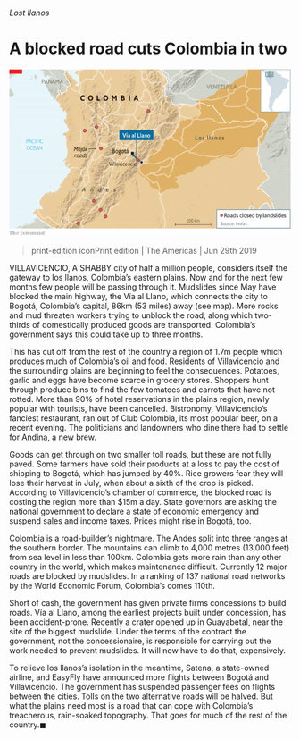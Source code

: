 ###### Lost llanos

# A blocked road cuts Colombia in two 

![image](images/20190629_amm956_0.png) 

> print-edition iconPrint edition | The Americas | Jun 29th 2019 

VILLAVICENCIO, A SHABBY city of half a million people, considers itself the gateway to los llanos, Colombia’s eastern plains. Now and for the next few months few people will be passing through it. Mudslides since May have blocked the main highway, the Vía al Llano, which connects the city to Bogotá, Colombia’s capital, 86km (53 miles) away (see map). More rocks and mud threaten workers trying to unblock the road, along which two-thirds of domestically produced goods are transported. Colombia’s government says this could take up to three months. 

This has cut off from the rest of the country a region of 1.7m people which produces much of Colombia’s oil and food. Residents of Villavicencio and the surrounding plains are beginning to feel the consequences. Potatoes, garlic and eggs have become scarce in grocery stores. Shoppers hunt through produce bins to find the few tomatoes and carrots that have not rotted. More than 90% of hotel reservations in the plains region, newly popular with tourists, have been cancelled. Bistronomy, Villavicencio’s fanciest restaurant, ran out of Club Colombia, its most popular beer, on a recent evening. The politicians and landowners who dine there had to settle for Andina, a new brew. 

Goods can get through on two smaller toll roads, but these are not fully paved. Some farmers have sold their products at a loss to pay the cost of shipping to Bogotá, which has jumped by 40%. Rice growers fear they will lose their harvest in July, when about a sixth of the crop is picked. According to Villavicencio’s chamber of commerce, the blocked road is costing the region more than $15m a day. State governors are asking the national government to declare a state of economic emergency and suspend sales and income taxes. Prices might rise in Bogotá, too. 

Colombia is a road-builder’s nightmare. The Andes split into three ranges at the southern border. The mountains can climb to 4,000 metres (13,000 feet) from sea level in less than 100km. Colombia gets more rain than any other country in the world, which makes maintenance difficult. Currently 12 major roads are blocked by mudslides. In a ranking of 137 national road networks by the World Economic Forum, Colombia’s comes 110th. 

Short of cash, the government has given private firms concessions to build roads. Vía al Llano, among the earliest projects built under concession, has been accident-prone. Recently a crater opened up in Guayabetal, near the site of the biggest mudslide. Under the terms of the contract the government, not the concessionaire, is responsible for carrying out the work needed to prevent mudslides. It will now have to do that, expensively. 

To relieve los llanos’s isolation in the meantime, Satena, a state-owned airline, and EasyFly have announced more flights between Bogotá and Villavicencio. The government has suspended passenger fees on flights between the cities. Tolls on the two alternative roads will be halved. But what the plains need most is a road that can cope with Colombia’s treacherous, rain-soaked topography. That goes for much of the rest of the country.◼ 

